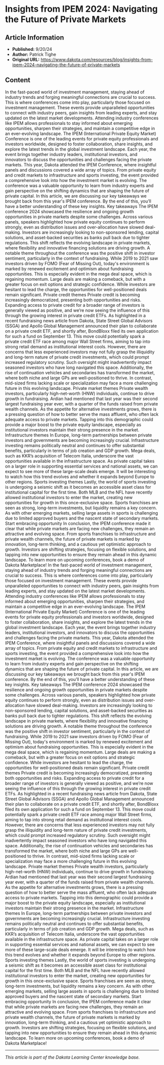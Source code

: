 # Insights from IPEM 2024: Navigating the Future of Private Markets

## Article Information
- **Published:** 9/20/24
- **Author:** Patrick Tighe
- **Original URL:** https://www.dakota.com/resources/blog/insights-from-ipem-2024-navigating-the-future-of-private-markets

## Content

In the fast-paced world of investment management, staying ahead of industry trends and forging meaningful connections are crucial to success. This is where conferences come into play, particularly those focused on investment management. These events provide unparalleled opportunities to connect with industry peers, gain insights from leading experts, and stay updated on the latest market developments. Attending industry conferences like IPEM allows professionals to stay informed about emerging opportunities, sharpen their strategies, and maintain a competitive edge in an ever-evolving landscape. The IPEM (International Private Equity Market) Conference is one of the leading events for private equity professionals and investors worldwide, designed to foster collaboration, share insights, and explore the latest trends in the global investment landscape. Each year, the event brings together industry leaders, institutional investors, and innovators to discuss the opportunities and challenges facing the private markets. This year, Dakota attended the IPEM Conference, where insightful panels and discussions covered a wide array of topics. From private equity and credit markets to infrastructure and sports investing, the event provided a comprehensive look into how the investment market is evolving. The conference was a valuable opportunity to learn from industry experts and gain perspective on the shifting dynamics that are shaping the future of private capital. In this article, we are discussing our key takeaways we brought back from this year's IPEM conference. By the end of this, you’ll have a better understanding of these key insights. Key takeaways The IPEM conference 2024 showcased the resilience and ongoing growth opportunities in private markets despite some challenges. Across various panels, speakers highlighted how private equity continues to perform strongly, even as distribution issues and over-allocation have slowed deal-making. Investors are increasingly looking to non-sponsored lending, capital solutions, and asset-backed securities as banks pull back due to tighter regulations. This shift reflects the evolving landscape in private markets, where flexibility and innovative financing solutions are driving growth. A notable theme throughout the conference was the positive shift in investor sentiment, particularly in the context of fundraising. While 2019 to 2021 saw investors driven by FOMO (Fear of Missing Out), today's environment is marked by renewed excitement and optimism about fundraising opportunities. This is especially evident in the mega deal space, which is regaining momentum. Large deals are making a comeback, but with a greater focus on exit options and strategic confidence. While investors are hesitant to lead the charge, the opportunities for well-positioned deals remain significant. Private credit themes Private credit is becoming increasingly democratized, presenting both opportunities and risks. Expanding access to private credit for a broader range of investors is generally viewed as positive, and we’re now seeing the influence of this through the growing interest in private credit ETFs. As highlighted in a recent fundraising news article from Dakota, State Street Global Advisors (SSGA) and Apollo Global Management announced their plan to collaborate on a private credit ETF, and shortly after, BondBloxx filed its own application for such a fund on September 13. This move could potentially spark a private credit ETF race among major Wall Street firms, aiming to tap into strong retail demand as institutional interest cools. However, there are concerns that less experienced investors may not fully grasp the illiquidity and long-term nature of private credit investments, which could prompt increased regulatory scrutiny. Such oversight might inadvertently impact seasoned investors who have long navigated this space. Additionally, the rise of continuation vehicles and secondaries has transformed the market, where both niche and large GPs are well-positioned to thrive. In contrast, mid-sized firms lacking scale or specialization may face a more challenging future in this evolving landscape. Private market themes Private wealth investors, particularly high-net-worth (HNW) individuals, continue to drive growth in fundraising. Ardian had mentioned that last year was their second largest fundraising year ever, with a quarter of the funds raised from private wealth channels. As the appetite for alternative investments grows, there is a pressing question of how to better serve the mass affluent, who often lack adequate access to private markets. Tapping into this demographic could provide a major boost to the private equity landscape, especially as institutional investors maintain their strong presence in the market. Infrastructure themes In Europe, long-term partnerships between private investors and governments are becoming increasingly crucial. Infrastructure investing remains politically neutral and continues to offer substantial benefits, particularly in terms of job creation and GDP growth. Mega deals, such as KKR’s acquisition of Telecom Italia, underscore the vast opportunities available in the infrastructure space. As private capital takes on a larger role in supporting essential services and national assets, we can expect to see more of these large-scale deals emerge. It will be interesting to watch how this trend evolves and whether it expands beyond Europe to other regions. Sports investing themes Lastly, the world of sports investing is undergoing a seismic shift as it becomes an accessible asset class for institutional capital for the first time. Both MLB and the NFL have recently allowed institutional investors to enter the market, creating new opportunities for growth in this once-exclusive space. Sports franchises are seen as strong, long-term investments, but liquidity remains a key concern. As with other emerging markets, selling large assets in sports is challenging due to limited approved buyers and the nascent state of secondary markets. Start embracing opportunity In conclusion, the IPEM conference made it clear that while private markets are facing new challenges, they remain an attractive and evolving space. From sports franchises to infrastructure and private wealth channels, the future of private markets is marked by innovation, long-term thinking, and a cautious yet optimistic approach to growth. Investors are shifting strategies, focusing on flexible solutions, and tapping into new opportunities to ensure they remain ahead in this dynamic landscape. To learn more on upcoming conferences, book a demo of Dakota Marketplace! In the fast-paced world of investment management, staying ahead of industry trends and forging meaningful connections are crucial to success. This is where conferences come into play, particularly those focused on investment management. These events provide unparalleled opportunities to connect with industry peers, gain insights from leading experts, and stay updated on the latest market developments. Attending industry conferences like IPEM allows professionals to stay informed about emerging opportunities, sharpen their strategies, and maintain a competitive edge in an ever-evolving landscape. The IPEM (International Private Equity Market) Conference is one of the leading events for private equity professionals and investors worldwide, designed to foster collaboration, share insights, and explore the latest trends in the global investment landscape. Each year, the event brings together industry leaders, institutional investors, and innovators to discuss the opportunities and challenges facing the private markets. This year, Dakota attended the IPEM Conference, where insightful panels and discussions covered a wide array of topics. From private equity and credit markets to infrastructure and sports investing, the event provided a comprehensive look into how the investment market is evolving. The conference was a valuable opportunity to learn from industry experts and gain perspective on the shifting dynamics that are shaping the future of private capital. In this article, we are discussing our key takeaways we brought back from this year's IPEM conference. By the end of this, you’ll have a better understanding of these key insights. Key takeaways The IPEM conference 2024 showcased the resilience and ongoing growth opportunities in private markets despite some challenges. Across various panels, speakers highlighted how private equity continues to perform strongly, even as distribution issues and over-allocation have slowed deal-making. Investors are increasingly looking to non-sponsored lending, capital solutions, and asset-backed securities as banks pull back due to tighter regulations. This shift reflects the evolving landscape in private markets, where flexibility and innovative financing solutions are driving growth. A notable theme throughout the conference was the positive shift in investor sentiment, particularly in the context of fundraising. While 2019 to 2021 saw investors driven by FOMO (Fear of Missing Out), today's environment is marked by renewed excitement and optimism about fundraising opportunities. This is especially evident in the mega deal space, which is regaining momentum. Large deals are making a comeback, but with a greater focus on exit options and strategic confidence. While investors are hesitant to lead the charge, the opportunities for well-positioned deals remain significant. Private credit themes Private credit is becoming increasingly democratized, presenting both opportunities and risks. Expanding access to private credit for a broader range of investors is generally viewed as positive, and we’re now seeing the influence of this through the growing interest in private credit ETFs. As highlighted in a recent fundraising news article from Dakota, State Street Global Advisors (SSGA) and Apollo Global Management announced their plan to collaborate on a private credit ETF, and shortly after, BondBloxx filed its own application for such a fund on September 13. This move could potentially spark a private credit ETF race among major Wall Street firms, aiming to tap into strong retail demand as institutional interest cools. However, there are concerns that less experienced investors may not fully grasp the illiquidity and long-term nature of private credit investments, which could prompt increased regulatory scrutiny. Such oversight might inadvertently impact seasoned investors who have long navigated this space. Additionally, the rise of continuation vehicles and secondaries has transformed the market, where both niche and large GPs are well-positioned to thrive. In contrast, mid-sized firms lacking scale or specialization may face a more challenging future in this evolving landscape. Private market themes Private wealth investors, particularly high-net-worth (HNW) individuals, continue to drive growth in fundraising. Ardian had mentioned that last year was their second largest fundraising year ever, with a quarter of the funds raised from private wealth channels. As the appetite for alternative investments grows, there is a pressing question of how to better serve the mass affluent, who often lack adequate access to private markets. Tapping into this demographic could provide a major boost to the private equity landscape, especially as institutional investors maintain their strong presence in the market. Infrastructure themes In Europe, long-term partnerships between private investors and governments are becoming increasingly crucial. Infrastructure investing remains politically neutral and continues to offer substantial benefits, particularly in terms of job creation and GDP growth. Mega deals, such as KKR’s acquisition of Telecom Italia, underscore the vast opportunities available in the infrastructure space. As private capital takes on a larger role in supporting essential services and national assets, we can expect to see more of these large-scale deals emerge. It will be interesting to watch how this trend evolves and whether it expands beyond Europe to other regions. Sports investing themes Lastly, the world of sports investing is undergoing a seismic shift as it becomes an accessible asset class for institutional capital for the first time. Both MLB and the NFL have recently allowed institutional investors to enter the market, creating new opportunities for growth in this once-exclusive space. Sports franchises are seen as strong, long-term investments, but liquidity remains a key concern. As with other emerging markets, selling large assets in sports is challenging due to limited approved buyers and the nascent state of secondary markets. Start embracing opportunity In conclusion, the IPEM conference made it clear that while private markets are facing new challenges, they remain an attractive and evolving space. From sports franchises to infrastructure and private wealth channels, the future of private markets is marked by innovation, long-term thinking, and a cautious yet optimistic approach to growth. Investors are shifting strategies, focusing on flexible solutions, and tapping into new opportunities to ensure they remain ahead in this dynamic landscape. To learn more on upcoming conferences, book a demo of Dakota Marketplace!

---

*This article is part of the Dakota Learning Center knowledge base.*